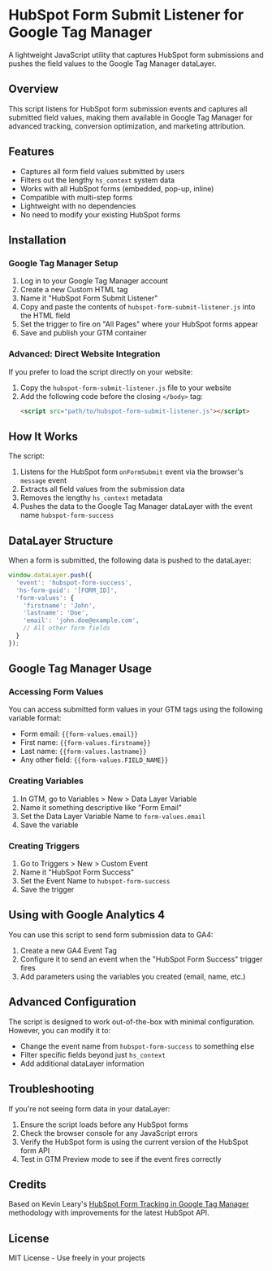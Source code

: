 # HubSpot Form Submit Listener for Google Tag Manager

A lightweight JavaScript utility that captures HubSpot form submissions and pushes the field values to the Google Tag Manager dataLayer.

## Overview

This script listens for HubSpot form submission events and captures all submitted field values, making them available in Google Tag Manager for advanced tracking, conversion optimization, and marketing attribution.

## Features

- Captures all form field values submitted by users
- Filters out the lengthy `hs_context` system data
- Works with all HubSpot forms (embedded, pop-up, inline)
- Compatible with multi-step forms
- Lightweight with no dependencies
- No need to modify your existing HubSpot forms

## Installation

### Google Tag Manager Setup

1. Log in to your Google Tag Manager account
2. Create a new Custom HTML tag
3. Name it "HubSpot Form Submit Listener"
4. Copy and paste the contents of `hubspot-form-submit-listener.js` into the HTML field
5. Set the trigger to fire on "All Pages" where your HubSpot forms appear
6. Save and publish your GTM container

### Advanced: Direct Website Integration

If you prefer to load the script directly on your website:

1. Copy the `hubspot-form-submit-listener.js` file to your website
2. Add the following code before the closing `</body>` tag:
   ```html
   <script src="path/to/hubspot-form-submit-listener.js"></script>
   ```

## How It Works

The script:

1. Listens for the HubSpot form `onFormSubmit` event via the browser's `message` event
2. Extracts all field values from the submission data
3. Removes the lengthy `hs_context` metadata
4. Pushes the data to the Google Tag Manager dataLayer with the event name `hubspot-form-success`

## DataLayer Structure

When a form is submitted, the following data is pushed to the dataLayer:

```javascript
window.dataLayer.push({
  'event': 'hubspot-form-success',
  'hs-form-guid': '[FORM_ID]',
  'form-values': {
    'firstname': 'John',
    'lastname': 'Doe',
    'email': 'john.doe@example.com',
    // All other form fields
  }
});
```

## Google Tag Manager Usage

### Accessing Form Values

You can access submitted form values in your GTM tags using the following variable format:

- Form email: `{{form-values.email}}`
- First name: `{{form-values.firstname}}`
- Last name: `{{form-values.lastname}}`
- Any other field: `{{form-values.FIELD_NAME}}`

### Creating Variables

1. In GTM, go to Variables > New > Data Layer Variable
2. Name it something descriptive like "Form Email"
3. Set the Data Layer Variable Name to `form-values.email`
4. Save the variable

### Creating Triggers

1. Go to Triggers > New > Custom Event
2. Name it "HubSpot Form Success"
3. Set the Event Name to `hubspot-form-success`
4. Save the trigger

## Using with Google Analytics 4

You can use this script to send form submission data to GA4:

1. Create a new GA4 Event Tag
2. Configure it to send an event when the "HubSpot Form Success" trigger fires
3. Add parameters using the variables you created (email, name, etc.)

## Advanced Configuration

The script is designed to work out-of-the-box with minimal configuration. However, you can modify it to:

- Change the event name from `hubspot-form-success` to something else
- Filter specific fields beyond just `hs_context`
- Add additional dataLayer information

## Troubleshooting

If you're not seeing form data in your dataLayer:

1. Ensure the script loads before any HubSpot forms
2. Check the browser console for any JavaScript errors
3. Verify the HubSpot form is using the current version of the HubSpot form API
4. Test in GTM Preview mode to see if the event fires correctly

## Credits

Based on Kevin Leary's [HubSpot Form Tracking in Google Tag Manager](https://www.kevinleary.net/blog/hubspot-form-tracking-in-google-tag-manager/) methodology with improvements for the latest HubSpot API.

## License

MIT License - Use freely in your projects 